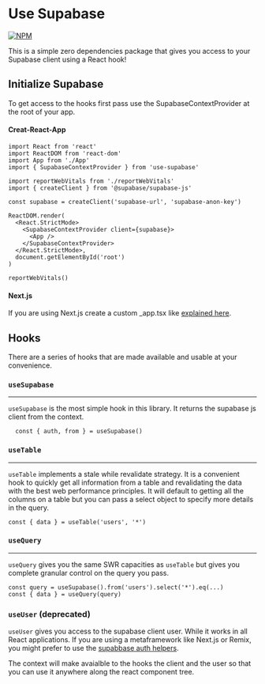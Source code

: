 # Use Supabase

[![NPM](https://nodei.co/npm/use-supabase.png?compact=true)](https://npmjs.org/package/use-supabase)

This is a simple zero dependencies package that gives you access to your Supabase client using a React hook!

## Initialize Supabase

To get access to the hooks first pass use the SupabaseContextProvider at the root of your app.

#### Creat-React-App

```tsx
import React from 'react'
import ReactDOM from 'react-dom'
import App from './App'
import { SupabaseContextProvider } from 'use-supabase'

import reportWebVitals from './reportWebVitals'
import { createClient } from '@supabase/supabase-js'

const supabase = createClient('supabase-url', 'supabase-anon-key')

ReactDOM.render(
  <React.StrictMode>
    <SupabaseContextProvider client={supabase}>
      <App />
    </SupabaseContextProvider>
  </React.StrictMode>,
  document.getElementById('root')
)

reportWebVitals()
```

#### Next.js

If you are using Next.js create a custom \_app.tsx like [explained here](https://nextjs.org/docs/advanced-features/custom-app).

## Hooks

There are a series of hooks that are made available and usable at your convenience.

### `useSupabase`

---

`useSupabase` is the most simple hook in this library. It returns the supabase js client from the context.

```
  const { auth, from } = useSupabase()
```

### `useTable`

---

`useTable` implements a stale while revalidate strategy. It is a convenient hook to quickly get all information from a table and revalidating the data with the best web performance principles. It will default to getting all the columns on a table but you can pass a select object to specify more details in the query.

```
const { data } = useTable('users', '*')
```

### `useQuery`

---

`useQuery` gives you the same SWR capacities as `useTable` but gives you complete granular control on the query you pass.

```
const query = useSupabase().from('users').select('*').eq(...)
const { data } = useQuery(query)
```

### `useUser` (deprecated)

`useUser` gives you access to the supabase client user. While it works in all React applications. If you are using a metaframework like Next.js or Remix, you might prefer to use the [supabbase auth helpers](https://github.com/supabase-community/supabase-auth-helpers).

The context will make avaialble to the hooks the client and the user so that you can use it anywhere along the react component tree.
